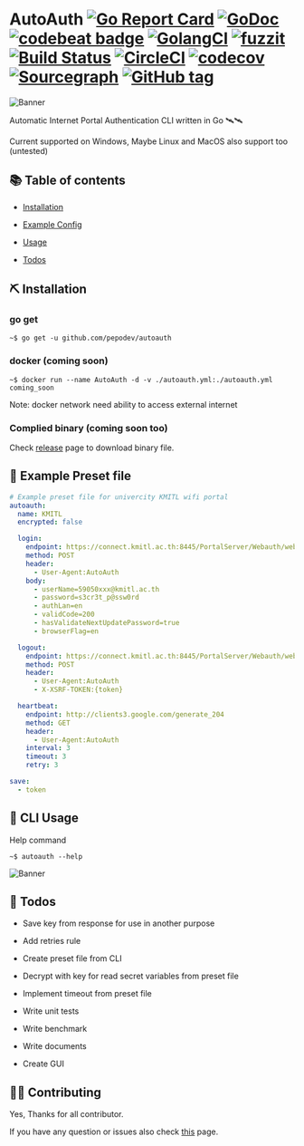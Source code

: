 # AutoAuth [![Go Report Card](https://goreportcard.com/badge/github.com/pepodev/autoauth)](https://goreportcard.com/report/github.com/pepodev/autoauth) [![GoDoc](https://godoc.org/github.com/PePoDev/autoauth?status.svg)](http://godoc.org/github.com/PePoDev/autoauth) [![codebeat badge](https://codebeat.co/badges/b7d3c2af-ac18-457e-9ff0-4976f11061d3)](https://codebeat.co/projects/github-com-pepodev-autoauth-master) [![GolangCI](https://golangci.com/badges/github.com/PePoDev/autoauth.svg)](https://golangci.com) [![fuzzit](https://app.fuzzit.dev/badge?org_id=pepodev-gh)](https://app.fuzzit.dev/orgs/pepodev-gh/dashboard) [![Build Status](https://travis-ci.com/PePoDev/autoauth.svg?branch=master)](https://travis-ci.com/PePoDev/autoauth) [![CircleCI](https://circleci.com/gh/PePoDev/autoauth/tree/master.svg?style=svg)](https://circleci.com/gh/PePoDev/autoauth/tree/master) [![codecov](https://codecov.io/gh/PePoDev/autoauth/branch/master/graph/badge.svg)](https://codecov.io/gh/PePoDev/autoauth) [![Sourcegraph](https://sourcegraph.com/github.com/PePoDev/autoauth/-/badge.svg)](https://sourcegraph.com/github.com/PePoDev/autoauth?badge) [![GitHub tag](https://img.shields.io/github/tag/PePoDev/autoauth.svg)]()

![Banner](https://raw.githubusercontent.com/PePoDev/pepodev.github.io/master/doc-assets/autoauth/banner.png)

Automatic Internet Portal Authentication CLI written in Go 🛰🛰

Current supported on Windows, Maybe Linux and MacOS also support too (untested)

## 📚 Table of contents

- [Installation](https://github.com/PePoDev/autoauth#installation)

- [Example Config](https://github.com/PePoDev/autoauth#example-preset-file)

- [Usage](https://github.com/PePoDev/autoauth#cli-usage)

- [Todos](https://github.com/PePoDev/autoauth#todos)

## ⛏ Installation

### go get

```console
~$ go get -u github.com/pepodev/autoauth
```

### docker (coming soon)

```console
~$ docker run --name AutoAuth -d -v ./autoauth.yml:./autoauth.yml coming_soon
```

Note: docker network need ability to access external internet

### Complied binary (coming soon too)

Check [release](https://github.com/PePoDev/autoauth/releases) page to download binary file.

## 📃 Example Preset file

```yml
# Example preset file for univercity KMITL wifi portal 
autoauth:
  name: KMITL
  encrypted: false

  login:
    endpoint: https://connect.kmitl.ac.th:8445/PortalServer/Webauth/webAuthAction!login.action
    method: POST
    header:
      - User-Agent:AutoAuth
    body:
      - userName=59050xxx@kmitl.ac.th
      - password=s3cr3t_p@ssw0rd
      - authLan=en
      - validCode=200
      - hasValidateNextUpdatePassword=true
      - browserFlag=en

  logout:
    endpoint: https://connect.kmitl.ac.th:8445/PortalServer/Webauth/webAuthAction!logout.action
    method: POST
    header:
      - User-Agent:AutoAuth
      - X-XSRF-TOKEN:{token}

  heartbeat:
    endpoint: http://clients3.google.com/generate_204
    method: GET
    header:
      - User-Agent:AutoAuth
    interval: 3
    timeout: 3
    retry: 3

save:
  - token
```

## 📕 CLI Usage

Help command

```console
~$ autoauth --help
```

![Banner](https://raw.githubusercontent.com/PePoDev/pepodev.github.io/master/doc-assets/autoauth/screenshots/screenshot-1.png)

## 📝 Todos

- Save key from response for use in another purpose

- Add retries rule

- Create preset file from CLI

- Decrypt with key for read secret variables from preset file

- Implement timeout from preset file

- Write unit tests

- Write benchmark

- Write documents

- Create GUI

## 🕵️‍♀️ Contributing

Yes, Thanks for all contributor.

If you have any question or issues also check [this](https://github.com/PePoDev/autoauth/issues/new) page.
